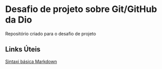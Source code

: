 # Desafio de projeto sobre Git/GitHub da Dio
Repositório criado para o desafio de projeto
## Links Úteis
[Sintaxi básica Markdown](https://www.markdownguide.org/basic-syntax/)
